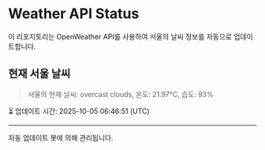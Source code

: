 
# Weather API Status

이 리포지토리는 OpenWeather API를 사용하여 서울의 날씨 정보를 자동으로 업데이트합니다.

## 현재 서울 날씨
> 서울의 현재 날씨: overcast clouds, 온도: 21.97°C, 습도: 93%

⏳ 업데이트 시간: 2025-10-05 06:46:51 (UTC)

---
자동 업데이트 봇에 의해 관리됩니다.
